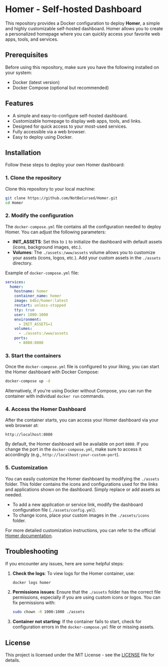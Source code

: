 # Homer - Self-hosted Dashboard

This repository provides a Docker configuration to deploy **Homer**, a simple and highly customizable self-hosted dashboard. Homer allows you to create a personalized homepage where you can quickly access your favorite web apps, tools, and services.

## Prerequisites

Before using this repository, make sure you have the following installed on your system:

- Docker (latest version)
- Docker Compose (optional but recommended)

## Features

- A simple and easy-to-configure self-hosted dashboard.
- Customizable homepage to display web apps, tools, and links.
- Designed for quick access to your most-used services.
- Fully accessible via a web browser.
- Easy to deploy using Docker.

## Installation

Follow these steps to deploy your own Homer dashboard:

### 1. Clone the repository

Clone this repository to your local machine:

```bash
git clone https://github.com/NotBeCursed/Homer.git
cd Homer
```

### 2. Modify the configuration

The `docker-compose.yml` file contains all the configuration needed to deploy Homer. You can adjust the following parameters:

- **INIT_ASSETS**: Set this to `1` to initialize the dashboard with default assets (icons, background images, etc.).
- **Volumes**: The `./assets:/www/assets` volume allows you to customize your assets (icons, logos, etc.). Add your custom assets in the `./assets` directory.

Example of `docker-compose.yml` file:

```yaml
services:
  homer:
    hostname: homer
    container_name: homer
    image: b4bz/homer:latest
    restart: unless-stopped
    tty: true
    user: 1000:1000
    environment:
      - INIT_ASSETS=1
    volumes:
      - ./assets:/www/assets
    ports:
      - 8080:8080
```

### 3. Start the containers

Once the `docker-compose.yml` file is configured to your liking, you can start the Homer dashboard with Docker Compose:

```bash
docker-compose up -d
```

Alternatively, if you're using Docker without Compose, you can run the container with individual `docker run` commands.

### 4. Access the Homer Dashboard

After the container starts, you can access your Homer dashboard via your web browser at:

```
http://localhost:8080
```

By default, the Homer dashboard will be available on port `8080`. If you change the port in the `docker-compose.yml`, make sure to access it accordingly (e.g., `http://localhost:your-custom-port`).

### 5. Customization

You can easily customize the Homer dashboard by modifying the `./assets` folder. This folder contains the icons and configurations used for the links and applications shown on the dashboard. Simply replace or add assets as needed.

- To add a new application or service link, modify the dashboard configuration file (`./assets/config.yml`).
- To change icons, place your custom images in the `./assets/icons` folder.

For more detailed customization instructions, you can refer to the official [Homer documentation](https://github.com/b4bz/homer).

## Troubleshooting

If you encounter any issues, here are some helpful steps:

1. **Check the logs**:
   To view logs for the Homer container, use:

   ```bash
   docker logs homer
   ```

2. **Permissions issues**:
   Ensure that the `./assets` folder has the correct file permissions, especially if you are using custom icons or logos. You can fix permissions with:

   ```bash
   sudo chown -R 1000:1000 ./assets
   ```

3. **Container not starting**:
   If the container fails to start, check for configuration errors in the `docker-compose.yml` file or missing assets.

## License

This project is licensed under the MIT License - see the [LICENSE](LICENSE) file for details.

